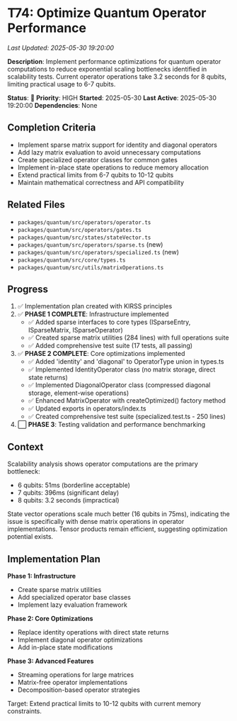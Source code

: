 # T74: Optimize Quantum Operator Performance
*Last Updated: 2025-05-30 19:20:00*

**Description**: Implement performance optimizations for quantum operator computations to reduce exponential scaling bottlenecks identified in scalability tests. Current operator operations take 3.2 seconds for 8 qubits, limiting practical usage to 6-7 qubits.

**Status**: 🔄 **Priority**: HIGH **Started**: 2025-05-30
**Last Active**: 2025-05-30 19:20:00
**Dependencies**: None

## Completion Criteria
- Implement sparse matrix support for identity and diagonal operators
- Add lazy matrix evaluation to avoid unnecessary computations
- Create specialized operator classes for common gates
- Implement in-place state operations to reduce memory allocation
- Extend practical limits from 6-7 qubits to 10-12 qubits
- Maintain mathematical correctness and API compatibility

## Related Files
- `packages/quantum/src/operators/operator.ts`
- `packages/quantum/src/operators/gates.ts`
- `packages/quantum/src/states/stateVector.ts`
- `packages/quantum/src/operators/sparse.ts` (new)
- `packages/quantum/src/operators/specialized.ts` (new)
- `packages/quantum/src/core/types.ts`
- `packages/quantum/src/utils/matrixOperations.ts`

## Progress
1. ✅ Implementation plan created with KIRSS principles
2. ✅ **PHASE 1 COMPLETE**: Infrastructure implemented
   - ✅ Added sparse interfaces to core types (ISparseEntry, ISparseMatrix, ISparseOperator)
   - ✅ Created sparse matrix utilities (284 lines) with full operations suite
   - ✅ Added comprehensive test suite (17 tests, all passing)
3. ✅ **PHASE 2 COMPLETE**: Core optimizations implemented
   - ✅ Added 'identity' and 'diagonal' to OperatorType union in types.ts
   - ✅ Implemented IdentityOperator class (no matrix storage, direct state returns)
   - ✅ Implemented DiagonalOperator class (compressed diagonal storage, element-wise operations)
   - ✅ Enhanced MatrixOperator with createOptimized() factory method
   - ✅ Updated exports in operators/index.ts
   - ✅ Created comprehensive test suite (specialized.test.ts - 250 lines)
4. ⬜ **PHASE 3**: Testing validation and performance benchmarking

## Context
Scalability analysis shows operator computations are the primary bottleneck:
- 6 qubits: 51ms (borderline acceptable)
- 7 qubits: 396ms (significant delay)
- 8 qubits: 3.2 seconds (impractical)

State vector operations scale much better (16 qubits in 75ms), indicating the issue is specifically with dense matrix operations in operator implementations. Tensor products remain efficient, suggesting optimization potential exists.

## Implementation Plan
**Phase 1: Infrastructure**
- Create sparse matrix utilities
- Add specialized operator base classes
- Implement lazy evaluation framework

**Phase 2: Core Optimizations**
- Replace identity operations with direct state returns
- Implement diagonal operator optimizations
- Add in-place state modifications

**Phase 3: Advanced Features**
- Streaming operations for large matrices
- Matrix-free operator implementations
- Decomposition-based operator strategies

Target: Extend practical limits to 10-12 qubits with current memory constraints.
